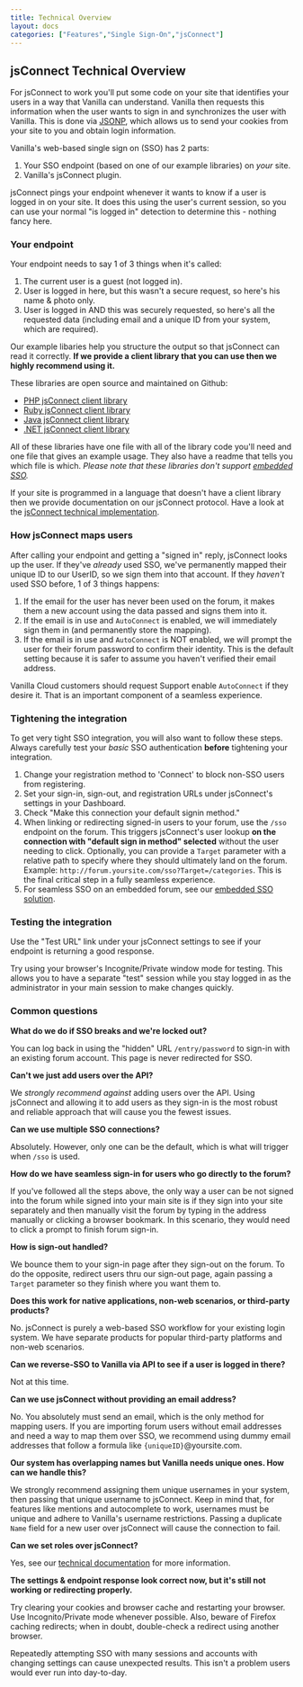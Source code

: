 ```yaml
---
title: Technical Overview
layout: docs
categories: ["Features","Single Sign-On","jsConnect"]
---
```


## jsConnect Technical Overview

For jsConnect to work you'll put some code on your site that identifies your users in a way that Vanilla can understand. Vanilla then requests this information when the user wants to sign in and synchronizes the user with Vanilla. This is done via <a href="http://en.wikipedia.org/wiki/JSONP" target="_blank">JSONP</a>, which allows us to send your cookies from your site to you and obtain login information.

Vanilla's web-based single sign on (SSO) has 2 parts:

1. Your SSO endpoint (based on one of our example libraries) on _your_ site.
2. Vanilla's jsConnect plugin.

jsConnect pings your endpoint whenever it wants to know if a user is logged in on your site. It does this using the user's current session, so you can use your normal "is logged in" detection to determine this - nothing fancy here.

### Your endpoint

Your endpoint needs to say 1 of 3 things when it's called:

1. The current user is a guest (not logged in).
2. User is logged in here, but this wasn't a secure request, so here's his name & photo only.
3. User is logged in AND this was securely requested, so here's all the requested data (including email and a unique ID from your system, which are required).

Our example libaries help you structure the output so that jsConnect can read it correctly. **If we provide a client library that you can use then we highly recommend using it.**

These libraries are open source and maintained on Github:

* <a href="https://github.com/vanillaforums/jsConnectPHP">PHP jsConnect client library</a>
* <a href="https://github.com/vanillaforums/jsConnectRuby">Ruby jsConnect client library</a>
* <a href="https://github.com/vanillaforums/jsConnectJava">Java jsConnect client library</a>
* <a href="https://github.com/vanillaforums/jsConnectdotNet">.NET jsConnect client library</a>

All of these libraries have one file with all of the library code you'll need and one file that gives an example usage. They also have a readme that tells you which file is which. _Please note that these libraries don't support [embedded SSO](/features/sso/jsconnect/embed)._

If your site is programmed in a language that doesn't have a client library then we provide documentation on our jsConnect protocol. Have a look at the [jsConnect technical implementation](/features/sso/jsconnect/seamless).

### How jsConnect maps users

After calling your endpoint and getting a "signed in" reply, jsConnect looks up the user. If they've _already_ used SSO, we've permanently mapped their unique ID to our UserID, so we sign them into that account. If they _haven't_ used SSO before, 1 of 3 things happens:

1. If the email for the user has never been used on the forum, it makes them a new account using the data passed and signs them into it.
2. If the email is in use and `AutoConnect` is enabled, we will immediately sign them in (and permanently store the mapping).
3. If the email is in use and `AutoConnect` is NOT enabled, we will prompt the user for their forum password to confirm their identity. This is the default setting because it is safer to assume you haven't verified their email address.

Vanilla Cloud customers should request Support enable `AutoConnect` if they desire it. That is an important component of a seamless experience.

### Tightening the integration

To get very tight SSO integration, you will also want to follow these steps. Always carefully test your _basic_ SSO authentication **before** tightening your integration.

1. Change your registration method to 'Connect' to block non-SSO users from registering.
2. Set your sign-in, sign-out, and registration URLs under jsConnect's settings in your Dashboard.
3. Check "Make this connection your default signin method." 
4. When linking or redirecting signed-in users to your forum, use the `/sso` endpoint on the forum. This triggers jsConnect's user lookup **on the connection with "default sign in method" selected** without the user needing to click. Optionally, you can provide a `Target` parameter with a relative path to specify where they should ultimately land on the forum. Example: `http://forum.yoursite.com/sso?Target=/categories`. This is the final critical step in a fully seamless experience.
5. For seamless SSO on an embedded forum, see our [embedded SSO solution](http://blog.vanillaforums.com/jsconnect-technical-documentation-for-embedded-sso/).

### Testing the integration

Use the "Test URL" link under your jsConnect settings to see if your endpoint is returning a good response. 

Try using your browser's Incognite/Private window mode for testing. This allows you to have a separate "test" session while you stay logged in as the administrator in your main session to make changes quickly.


### Common questions

**What do we do if SSO breaks and we're locked out?**

You can log back in using the "hidden" URL `/entry/password` to sign-in with an existing forum account. This page is never redirected for SSO.

**Can't we just add users over the API?**

We _strongly recommend against_ adding users over the API. Using jsConnect and allowing it to add users as they sign-in is the most robust and reliable approach that will cause you the fewest issues.

**Can we use multiple SSO connections?**

Absolutely. However, only one can be the default, which is what will trigger when `/sso` is used.

**How do we have seamless sign-in for users who go directly to the forum?**

If you've followed all the steps above, the only way a user can be not signed into the forum while signed into your main site is if they sign into your site separately and then manually visit the forum by typing in the address manually or clicking a browser bookmark. In this scenario, they would need to click a prompt to finish forum sign-in.

**How is sign-out handled?**

We bounce them to your sign-in page after they sign-out on the forum. To do the opposite, redirect users thru our sign-out page, again passing a `Target` parameter so they finish where you want them to.

**Does this work for native applications, non-web scenarios, or third-party products?** 

No. jsConnect is purely a web-based SSO workflow for your existing login system. We have separate products for popular third-party platforms and non-web scenarios.

**Can we reverse-SSO to Vanilla via API to see if a user is logged in there?**

Not at this time.

**Can we use jsConnect without providing an email address?**

No. You absolutely must send an email, which is the only method for mapping users. If you are importing forum users without email addresses and need a way to map them over SSO, we recommend using dummy email addresses that follow a formula like `{uniqueID}`@yoursite.com. 

**Our system has overlapping names but Vanilla needs unique ones. How can we handle this?**

We strongly recommend assigning them unique usernames in your system, then passing that unique username to jsConnect. Keep in mind that, for features like mentions and autocomplete to work, usernames must be unique and adhere to Vanilla's username restrictions. Passing a duplicate `Name` field for a new user over jsConnect will cause the connection to fail.

**Can we set roles over jsConnect?**

Yes, see our [technical documentation](http://blog.vanillaforums.com/jsconnect-technical-documentation/) for more information.

**The settings & endpoint response look correct now, but it's still not working or redirecting properly.**

Try clearing your cookies and browser cache and restarting your browser. Use Incognito/Private mode whenever possible. Also, beware of Firefox caching redirects; when in doubt, double-check a redirect using another browser.

Repeatedly attempting SSO with many sessions and accounts with changing settings can cause unexpected results. This isn't a problem users would ever run into day-to-day.
